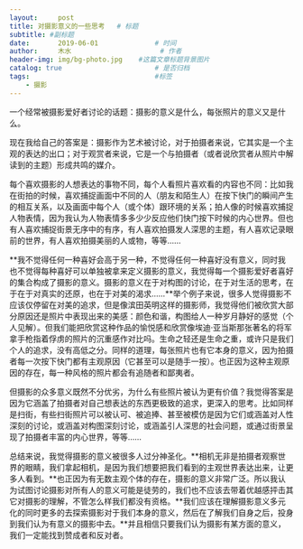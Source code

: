 ```yaml
---
layout:     post   				    
title: 对摄影意义的一些思考	# 标题
subtitle: #副标题
date:       2019-06-01 				# 时间
author:     木水 						# 作者
header-img: img/bg-photo.jpg 	#这篇文章标题背景图片
catalog: true 						# 是否归档
tags:								#标签
    - 摄影
---
```


一个经常被摄影爱好者讨论的话题：摄影的意义是什么，每张照片的意义又是什么。

现在我给自己的答案是：摄影作为艺术被讨论，对于拍摄者来说，它其实是一个主观的表达的出口；对于观赏者来说，它是一个与拍摄者（或者说欣赏者从照片中解读到的主题）形成共鸣的媒介。

每个喜欢摄影的人想表达的事物不同，每个人看照片喜欢看的内容也不同：比如我在街拍的时候，喜欢捕捉画面中不同的人（朋友和陌生人）在按下快门的瞬间产生的相互关系，以及画面中每个人（或个体）跟环境的关系；拍人像的时候喜欢捕捉人物表情，因为我认为人物表情多多少少反应他们快门按下时候的内心世界。但也有人喜欢捕捉街景无序中的有序，有人喜欢拍摄发人深思的主题，有人喜欢记录眼前的世界，有人喜欢拍摄美丽的人或物，等等……

**我不觉得任何一种喜好会高于另一种，不觉得任何一种喜好没有意义，同时我也不觉得每种喜好可以单独被拿来定义摄影的意义，我觉得每一个摄影爱好者喜好的集合构成了摄影的意义。摄影的意义在于对构图的讨论，在于对生活的思考，在于在于对真实的还原，也在于对美的渴求……**举个例子来说，很多人觉得摄影不应该仅停留在对美的追求，但是像滨田英明这样的摄影师，我觉得他们被欣赏大部分原因还是照片中表现出来的美感：颜色和谐，构图给人一种岁月静好的感觉（个人见解）。但我们能把欣赏这种作品的愉悦感和欣赏像埃迪·亚当斯那张著名的将军拿手枪指着俘虏的照片的沉重感作对比吗。生命之轻还是生命之重，或许只是我们个人的追求，没有高低之分。同样的道理，每张照片也有它本身的意义，因为拍摄者每一次按下快门都有主观原因（它甚至可以是随手一按）。也正因为这种主观原因的存在，每一种风格的照片都会有追随者和鄙夷者。

但摄影的众多意义既然不分优劣，为什么有些照片被认为更有价值？我觉得答案是因为它涵盖了拍摄者对自己想表达的东西更极致的追求，更深入的思考。比如同样是扫街，有些扫街照片可以被认可、被追捧、甚至被模仿是因为它们或涵盖对人性深刻的讨论，或涵盖对构图深刻讨论，或涵盖引人深思的社会问题，或通过街景呈现了拍摄者丰富的内心世界，等等……

总结来说，我觉得摄影的意义被很多人过分神圣化。**相机无非是拍摄者观察世界的眼睛，我们拿起相机，是因为我们想要把我们看到的主观世界表达出来，让更多人看到。**也正因为有无数主观个体的存在，摄影的意义非常广泛。所以我认为试图讨论摄影对所有人的意义可能是徒劳的，我们也不应该去带着优越感抨击其它对摄影的理解，不管怎么样我们都没有资格。**我们应该在理解摄影意义多元化的同时更多的去探索摄影对于我们本身的意义，然后在了解我们自身之后，投身到我们认为有意义的摄影中去。**并且相信只要我们认为摄影有某方面的意义，我们一定能找到赞成者和反对者。

